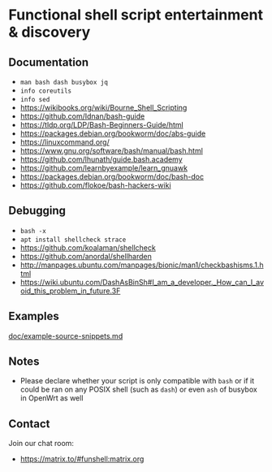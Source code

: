 # Functional shell script entertainment & discovery

## Documentation

* `man bash dash busybox jq`
* `info coreutils`
* `info sed`
* https://wikibooks.org/wiki/Bourne_Shell_Scripting
* https://github.com/Idnan/bash-guide
* https://tldp.org/LDP/Bash-Beginners-Guide/html
* https://packages.debian.org/bookworm/doc/abs-guide
* https://linuxcommand.org/
* https://www.gnu.org/software/bash/manual/bash.html
* https://github.com/lhunath/guide.bash.academy
* https://github.com/learnbyexample/learn_gnuawk
* https://packages.debian.org/bookworm/doc/bash-doc
* https://github.com/flokoe/bash-hackers-wiki

## Debugging

* `bash -x`
* `apt install shellcheck strace`
* https://github.com/koalaman/shellcheck
* https://github.com/anordal/shellharden
* http://manpages.ubuntu.com/manpages/bionic/man1/checkbashisms.1.html
* https://wiki.ubuntu.com/DashAsBinSh#I_am_a_developer._How_can_I_avoid_this_problem_in_future.3F

## Examples

[doc/example-source-snippets.md](doc/example-source-snippets.md)

## Notes

* Please declare whether your script is only compatible with `bash` or if it could be ran on any POSIX shell (such as `dash`) or even `ash` of busybox in OpenWrt as well

## Contact

Join our chat room:

* https://matrix.to/#funshell:matrix.org
